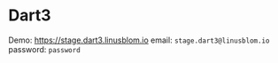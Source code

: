 # Dart3

Demo: https://stage.dart3.linusblom.io email: `stage.dart3@linusblom.io` password: `password`
